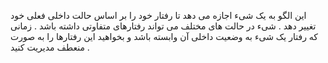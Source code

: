 ﻿این الگو به یک شیء اجازه می دهد تا رفتار خود را بر اساس حالت داخلی فعلی خود تغییر دهد .
شیء در حالت های مختلف می تواند رفتارهای متفاوتی داشته باشد .
زمانی که رفتار یک شیء به وضعیت داخلی آن وابسته باشد و بخواهید این رفتارها را به صورت منعطف مدیریت کنید .